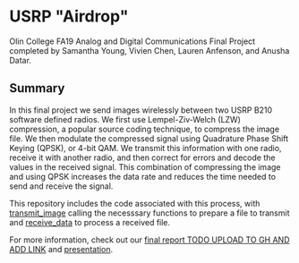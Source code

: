 # USRP "Airdrop"
Olin College FA19 Analog and Digital Communications Final Project completed by Samantha Young, Vivien Chen, Lauren Anfenson, and Anusha Datar. 
## Summary
In this final project we send images wirelessly between two USRP B210 software defined radios. We first use Lempel-Ziv-Welch (LZW) compression, a popular source coding technique, to compress the image file. We then modulate the compressed signal using  Quadrature Phase Shift Keying (QPSK), or 4-bit QAM. We transmit this information with one radio, receive it with another radio, and then correct for errors and decode the values in the received signal. This combination of compressing the image and using QPSK increases the data rate and reduces the time needed to send and receive the signal.

This repository includes the code associated with this process, with [transmit_image](https://github.com/anushadatar/USRP-airdrop/blob/master/transmit_image.m) calling the necesssary functions to prepare a file to transmit and [receive_data](https://github.com/anushadatar/USRP-airdrop/blob/master/receive_data.m) to process a received file. 

For more information, check out our [final report TODO UPLOAD TO GH AND ADD LINK]() and [presentation](https://docs.google.com/presentation/d/1z7SVGgXfu3hnzfCLlbkORCMY87OU6EDbpJtw_uwTl6o/edit?usp=sharing).
